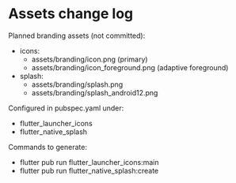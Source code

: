 # Assets change log

Planned branding assets (not committed):
- icons:
  - assets/branding/icon.png (primary)
  - assets/branding/icon_foreground.png (adaptive foreground)
- splash:
  - assets/branding/splash.png
  - assets/branding/splash_android12.png

Configured in pubspec.yaml under:
- flutter_launcher_icons
- flutter_native_splash

Commands to generate:
- flutter pub run flutter_launcher_icons:main
- flutter pub run flutter_native_splash:create

